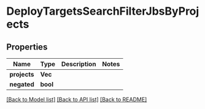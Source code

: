 # DeployTargetsSearchFilterJbsByProjects

## Properties

Name | Type | Description | Notes
------------ | ------------- | ------------- | -------------
**projects** | **Vec<String>** |  | 
**negated** | **bool** |  | 

[[Back to Model list]](../README.md#documentation-for-models) [[Back to API list]](../README.md#documentation-for-api-endpoints) [[Back to README]](../README.md)


